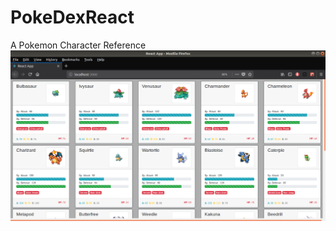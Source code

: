 # PokeDexReact

A Pokemon Character Reference
![Project Pokedex](https://github.com/sidd-92/PokeDexReact/blob/master/pokecard/ProjectPokedex.png)

